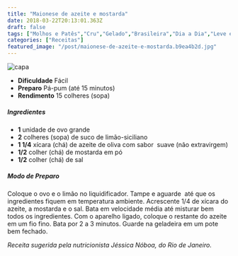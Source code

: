 ```yaml
---
title: "Maionese de azeite e mostarda"
date: 2018-03-22T20:13:01.363Z
draft: false
tags: ["Molhos e Patês","Cru","Gelado","Brasileira","Dia a Dia","Leve e Saudável","Aliados da Dieta","Alimentação saudável","maionese","Receitas","Receitas light","Receitas simples e fáceis"]
categories: ["Receitas"]
featured_image: "/post/maionese-de-azeite-e-mostarda.b9ea4b2d.jpg"
---
```


![capa](/post/maionese-de-azeite-e-mostarda.b9ea4b2d.jpg)

*   **Dificuldade** Fácil
*   **Preparo** Pá-pum (até 15 minutos)
*   **Rendimento** 15 colheres (sopa)

##### Ingredientes

*   **1** unidade de ovo grande
*   **2** colheres (sopa) de suco de limão-siciliano
*   **1 1/4** xícara (chá) de azeite de oliva com sabor  suave (não extravirgem)
*   **1/2** colher (chá) de mostarda em pó
*   **1/2** colher (chá) de sal

##### Modo de Preparo

Coloque o ovo e o limão no liquidificador. Tampe e aguarde  até que os ingredientes fiquem em temperatura ambiente. Acrescente 1/4 de xícara do azeite, a mostarda e o sal. Bata em velocidade média até misturar bem todos os ingredientes. Com o aparelho ligado, coloque o restante do azeite em um fio fino. Bata por 2 a 3 minutos. Guarde na geladeira em um pote bem fechado.

_Receita sugerida pela nutricionista Jéssica Nóboa, do Rio de Janeiro._

